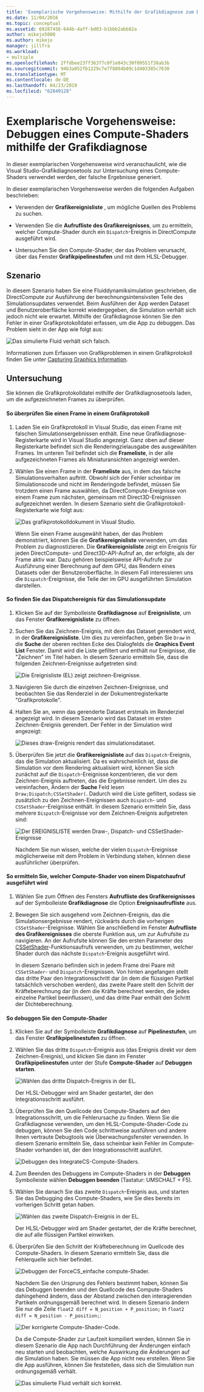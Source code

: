 ```yaml
---
title: 'Exemplarische Vorgehensweise: Mithilfe der Grafikdiagnose zum Debuggen eines Compute-Shaders | Microsoft-Dokumentation'
ms.date: 11/04/2016
ms.topic: conceptual
ms.assetid: 69287456-644b-4aff-bd03-b1bbb2abb82a
author: mikejo5000
ms.author: mikejo
manager: jillfra
ms.workload:
- multiple
ms.openlocfilehash: 2ffdbee23ff363f7c0f1e843c30f09551f38ab3b
ms.sourcegitcommit: 94b3a052fb1229c7e7f8804b09c1d403385c7630
ms.translationtype: MT
ms.contentlocale: de-DE
ms.lasthandoff: 04/23/2019
ms.locfileid: "62849128"
---
```

# <a name="walkthrough-using-graphics-diagnostics-to-debug-a-compute-shader"></a>Exemplarische Vorgehensweise: Debuggen eines Compute-Shaders mithilfe der Grafikdiagnose
In dieser exemplarischen Vorgehensweise wird veranschaulicht, wie die Visual Studio-Grafikdiagnosetools zur Untersuchung eines Compute-Shaders verwendet werden, der falsche Ergebnisse generiert.

 In dieser exemplarischen Vorgehensweise werden die folgenden Aufgaben beschrieben:

- Verwenden der **Grafikereignisliste** , um mögliche Quellen des Problems zu suchen.

- Verwenden Sie die **Aufrufliste des Grafikereignisses**, um zu ermitteln, welcher Compute-Shader durch ein `Dispatch`-Ereignis in DirectCompute ausgeführt wird.

- Untersuchen Sie den Compute-Shader, der das Problem verursacht, über das Fenster **Grafikpipelinestufen** und mit dem HLSL-Debugger.

## <a name="scenario"></a>Szenario
 In diesem Szenario haben Sie eine Fluiddynamiksimulation geschrieben, die DirectCompute zur Ausführung der berechnungsintensivsten Teile des Simulationsupdates verwendet. Beim Ausführen der App werden Dataset und Benutzeroberfläche korrekt wiedergegeben, die Simulation verhält sich jedoch nicht wie erwartet. Mithilfe der Grafikdiagnose können Sie den Fehler in einer Grafikprotokolldatei erfassen, um die App zu debuggen. Das Problem sieht in der App wie folgt aus:

 ![Das simulierte Fluid verhält sich falsch. ](media/gfx_diag_demo_compute_shader_fluid_problem.png "Gfx_diag_demo_compute_shader_fluid_problem")

 Informationen zum Erfassen von Grafikproblemen in einem Grafikprotokoll finden Sie unter [Capturing Graphics Information](capturing-graphics-information.md).

## <a name="investigation"></a>Untersuchung
 Sie können die Grafikprotokolldatei mithilfe der Grafikdiagnosetools laden, um die aufgezeichneten Frames zu überprüfen.

#### <a name="to-examine-a-frame-in-a-graphics-log"></a>So überprüfen Sie einen Frame in einem Grafikprotokoll

1. Laden Sie ein Grafikprotokoll in Visual Studio, das einen Frame mit falschen Simulationsergebnissen enthält. Eine neue Grafikdiagnose-Registerkarte wird in Visual Studio angezeigt. Ganz oben auf dieser Registerkarte befindet sich die Renderingzielausgabe des ausgewählten Frames. Im unteren Teil befindet sich die **Frameliste**, in der alle aufgezeichneten Frames als Miniaturansichten angezeigt werden.

2. Wählen Sie einen Frame in der **Frameliste** aus, in dem das falsche Simulationsverhalten auftritt. Obwohl sich der Fehler scheinbar im Simulationscode und nicht im Renderingode befindet, müssen Sie trotzdem einen Frame auswählen, da DirectCompute-Ereignisse von einem Frame zum nächsten, gemeinsam mit Direct3D-Ereignissen aufgezeichnet werden. In diesem Szenario sieht die Grafikprotokoll-Registerkarte wie folgt aus:

    ![Das grafikprotokolldokument in Visual Studio. ](media/gfx_diag_demo_compute_shader_fluid_step_1.png "gfx_diag_demo_compute_shader_fluid_step_1")

   Wenn Sie einen Frame ausgewählt haben, der das Problem demonstriert, können Sie die **Grafikereignisliste** verwenden, um das Problem zu diagnostizieren. Die **Grafikereignisliste** zeigt ein Ereignis für jeden DirectCompute- und Direct3D-API-Aufruf an, der erfolgte, als der Frame aktiv war. Dazu gehören beispielsweise API-Aufrufe zur Ausführung einer Berechnung auf dem GPU, das Rendern eines Datasets oder der Benutzeroberfläche. In diesem Fall interessieren uns die `Dispatch`-Ereignisse, die Teile der im GPU ausgeführten Simulation darstellen.

#### <a name="to-find-the-dispatch-event-for-the-simulation-update"></a>So finden Sie das Dispatchereignis für das Simulationsupdate

1. Klicken Sie auf der Symbolleiste **Grafikdiagnose** auf **Ereignisliste**, um das Fenster **Grafikereignisliste** zu öffnen.

2. Suchen Sie das Zeichnen-Ereignis, mit dem das Dataset gerendert wird, in der **Grafikereignisliste**. Um dies zu vereinfachen, geben Sie `Draw` in die **Suche** der oberen rechten Ecke des Dialogfelds die **Graphics Event List** Fenster. Damit wird die Liste gefiltert und enthält nur Ereignisse, die "Zeichnen" im Titel haben. In diesem Szenario ermitteln Sie, dass die folgenden Zeichnen-Ereignisse aufgetreten sind:

    ![Die Ereignisliste &#40;EL&#41; zeigt zeichnen-Ereignisse. ](media/gfx_diag_demo_compute_shader_fluid_step_2.png "gfx_diag_demo_compute_shader_fluid_step_2")

3. Navigieren Sie durch die einzelnen Zeichnen-Ereignisse, und beobachten Sie das Renderziel in der Dokumentregisterkarte "Grafikprotokolle".

4. Halten Sie an, wenn das gerenderte Dataset erstmals im Renderziel angezeigt wird. In diesem Szenario wird das Dataset im ersten Zeichnen-Ereignis gerendert. Der Fehler in der Simulation wird angezeigt:

    ![Dieses draw-Ereignis rendert das simulationsdataset. ](media/gfx_diag_demo_compute_shader_fluid_step_3.png "gfx_diag_demo_compute_shader_fluid_step_3")

5. Überprüfen Sie jetzt die **Grafikereignisliste** auf das `Dispatch`-Ereignis, das die Simulation aktualisiert. Da es wahrscheinlich ist, dass die Simulation vor dem Rendering aktualisiert wird, können Sie sich zunächst auf die `Dispatch`-Ereignisse konzentrieren, die vor dem Zeichnen-Ereignis auftreten, das die Ergebnisse rendert. Um dies zu vereinfachen, Ändern der **Suche** Feld lesen `Draw;Dispatch;CSSetShader(`. Dadurch wird die Liste gefiltert, sodass sie zusätzlich zu den Zeichnen-Ereignissen auch `Dispatch`- und `CSSetShader`-Ereignisse enthält. In diesem Szenario ermitteln Sie, dass mehrere `Dispatch`-Ereignisse vor dem Zeichnen-Ereignis aufgetreten sind:

    ![Der EREIGNISLISTE werden Draw-, Dispatch- und CSSetShader-Ereignisse](media/gfx_diag_demo_compute_shader_fluid_step_4.png "gfx_diag_demo_compute_shader_fluid_step_4")

   Nachdem Sie nun wissen, welche der vielen `Dispatch`-Ereignisse möglicherweise mit dem Problem in Verbindung stehen, können diese ausführlicher überprüfen.

#### <a name="to-determine-which-compute-shader-a-dispatch-call-executes"></a>So ermitteln Sie, welcher Compute-Shader von einem Dispatchaufruf ausgeführt wird

1. Wählen Sie zum Öffnen des Fensters **Aufrufliste des Grafikereignisses** auf der Symbolleiste **Grafikdiagnose** die Option **Ereignisaufrufliste** aus.

2. Bewegen Sie sich ausgehend vom Zeichnen-Ereignis, das die Simulationsergebnisse rendert, rückwärts durch die vorherigen `CSSetShader`-Ereignisse. Wählen Sie anschließend im Fenster **Aufrufliste des Grafikereignisses** die oberste Funktion aus, um zur Aufrufsite zu navigieren. An der Aufrufsite können Sie den ersten Parameter des [CSSetShader](/windows/desktop/api/d3d11/nf-d3d11-id3d11devicecontext-cssetshader)-Funktionsaufrufs verwenden, um zu bestimmen, welcher Shader durch das nächste `Dispatch`-Ereignis ausgeführt wird.

   In diesem Szenario befinden sich in jedem Frame drei Paare mit `CSSetShader`- und `Dispatch`-Ereignissen. Von hinten angefangen stellt das dritte Paar den Integrationsschritt dar (in dem die flüssigen Partikel tatsächlich verschoben werden), das zweite Paare stellt den Schritt der Kräfteberechnung dar (in dem die Kräfte berechnet werden, die jedes einzelne Partikel beeinflussen), und das dritte Paar enthält den Schritt der Dichteberechnung.

#### <a name="to-debug-the-compute-shader"></a>So debuggen Sie den Compute-Shader

1. Klicken Sie auf der Symbolleiste **Grafikdiagnose** auf **Pipelinestufen**, um das Fenster **Grafikpipelinestufen** zu öffnen.

2. Wählen Sie das dritte `Dispatch`-Ereignis aus (das Ereignis direkt vor dem Zeichnen-Ereignis), und klicken Sie dann im Fenster **Grafikpipelinestufen** unter der Stufe **Compute-Shader** auf **Debuggen starten**.

    ![Wählen das dritte Dispatch-Ereignis in der EL.](media/gfx_diag_demo_compute_shader_fluid_step_6.png "gfx_diag_demo_compute_shader_fluid_step_6")

    Der HLSL-Debugger wird am Shader gestartet, der den Integrationsschritt ausführt.

3. Überprüfen Sie den Quellcode des Compute-Shaders auf den Integrationsschritt, um die Fehlerursache zu finden. Wenn Sie die Grafikdiagnose verwenden, um den HLSL-Compute-Shader-Code zu debuggen, können Sie den Code schrittweise ausführen und andere Ihnen vertraute Debugtools wie Überwachungsfenster verwenden. In diesem Szenario ermitteln Sie, dass scheinbar kein Fehler im Compute-Shader vorhanden ist, der den Integrationsschritt ausführt.

    ![Debuggen des IntegrateCS-Compute-Shaders. ](media/gfx_diag_demo_compute_shader_fluid_step_7.png "gfx_diag_demo_compute_shader_fluid_step_7")

4. Zum Beenden des Debuggens im Compute-Shaders in der **Debuggen** Symbolleiste wählen **Debuggen beenden** (Tastatur: UMSCHALT + F5).

5. Wählen Sie danach Sie das zweite `Dispatch`-Ereignis aus, und starten Sie das Debugging des Compute-Shaders, wie Sie dies bereits im vorherigen Schritt getan haben.

    ![Wählen das zweite Dispatch-Ereignis in der EL.](media/gfx_diag_demo_compute_shader_fluid_step_8.png "gfx_diag_demo_compute_shader_fluid_step_8")

    Der HLSL-Debugger wird am Shader gestartet, der die Kräfte berechnet, die auf alle flüssigen Partikel einwirken.

6. Überprüfen Sie den Schritt der Kräfteberechnung im Quellcode des Compute-Shaders. In diesem Szenario ermitteln Sie, dass die Fehlerquelle sich hier befindet.

    ![Debuggen der ForceCS&#95;einfache compute-Shader. ](media/gfx_diag_demo_compute_shader_fluid_step_9.png "gfx_diag_demo_compute_shader_fluid_step_9")

   Nachdem Sie den Ursprung des Fehlers bestimmt haben, können Sie das Debuggen beenden und den Quellcode des Compute-Shaders dahingehend ändern, dass der Abstand zwischen den interagierenden Partikeln ordnungsgemäß berechnet wird. In diesem Szenario ändern Sie nur die Zeile `float2 diff = N_position + P_position;` in `float2 diff = N_position - P_position;`:

   ![Der korrigierte Compute&#45;Shader-Code. ](media/gfx_diag_demo_compute_shader_fluid_step_10.png "gfx_diag_demo_compute_shader_fluid_step_10")

   Da die Compute-Shader zur Laufzeit kompiliert werden, können Sie in diesem Szenario die App nach Durchführung der Änderungen einfach neu starten und beobachten, welche Auswirkung die Änderungen auf die Simulation haben. Sie müssen die App nicht neu erstellen. Wenn Sie die App ausführen, können Sie feststellen, dass sich die Simulation nun ordnungsgemäß verhält.

   ![Das simulierte Fluid verhält sich korrekt. ](media/gfx_diag_demo_compute_shader_fluid_resolution.png "Gfx_diag_demo_compute_shader_fluid_resolution")